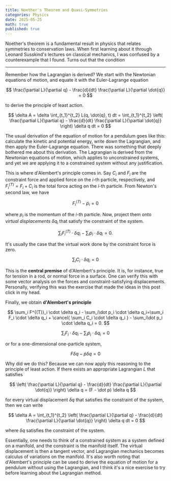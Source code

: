```yaml
---
title: Noether's Theorem and Quasi-Symmetries
categories: Physics
date: 2025-05-25
math: true
published: true
---
```


Noether's theorem is a fundamental result in physics that relates symmetries to conservation laws. When first learning about it through Leonard Susskind's lectures on classical mechanics, I was confused by a counterexample that I found. Turns out that the condition

***

Remember how the Lagrangian is derived? We start with the Newtonian equations of motion, and equate it with the Euler-Lagrange equation

$$ \frac{\partial L}{\partial q} - \frac{d}{dt} \frac{\partial L}{\partial \dot{q}} = 0 $$

to derive the principle of least action.

$$ \delta A =  \delta \int_{t_1}^{t_2} L(q, \dot{q}, t) dt = \int_{t_1}^{t_2} \left( \frac{\partial L}{\partial q} - \frac{d}{dt} \frac{\partial L}{\partial \dot{q}} \right) \delta q dt = 0 $$

The usual derivation of the equation of motion for a pendulum goes like this: calculate the kinetic and potential energy, write down the Lagrangian, and then apply the Euler-Lagrange equation. There was something that deeply bothered me about this derivation. The Lagrangian is derived from the Newtonian equations of motion, which applies to unconstrained systems, and yet we are applying it to a constrained system without any justification.

This is where d'Alembert's principle comes in. Say $C_i$ and $F_i$ are the constraint force and applied force on the $i$-th particle, respectively, and $F^{(T)}_i = F_i + C_i$ is the total force acting on the $i$-th particle. From Newton's second law, we have

$$ F^{(T)}_i - \dot p_i = 0 $$

where $p_i$ is the momentum of the $i$-th particle. Now, project them onto *virtual displacements* $\delta q_i$ that satisfy the constraint of the system.

$$ \sum_i F^{(T)}_i \cdot \delta q_i - \sum_i\dot p_i \cdot \delta q_i = 0. $$

It's usually the case that the virtual work done by the constraint force is zero.

$$ \sum_i C_i \cdot \delta q_i = 0 $$

This is the **central premise** of d'Alembert's principle. It is, for instance, true for tension in a rod, or normal force in a surface. One can verify this with some vector analysis on the forces and constraint-satisfying displacements. Personally, verifying this was the exercise that made the ideas in this post click in my head.

Finally, we obtain **d'Alembert's principle**

$$ \sum_i F^{(T)}_i \cdot \delta q_i - \sum_i\dot p_i \cdot \delta q_i=\sum_i F_i \cdot \delta q_i + \cancel{ \sum_i C_i \cdot \delta q_i } - \sum_i\dot p_i \cdot \delta q_i = 0. $$

$$\sum_i F_i \cdot \delta q_i - \sum_i\dot p_i \cdot \delta q_i = 0$$

or for a one-dimensional one-particle system,

$$ F \delta q - \dot p \delta q = 0 $$

Why did we do this? Because we can now apply this reasoning to the principle of least action. If there exists an appropriate Lagrangian $L$ that satisfies

$$ \left( \frac{\partial L}{\partial q} - \frac{d}{dt} \frac{\partial L}{\partial \dot{q}} \right) \delta q = (F - \dot p) \delta q $$

for every virtual displacement $\delta q$ that satisfies the constraint of the system, then we can write

$$ \delta A = \int_{t_1}^{t_2} \left( \frac{\partial L}{\partial q} - \frac{d}{dt} \frac{\partial L}{\partial \dot{q}} \right) \delta q dt = 0 $$

where $\delta q$ satisfies the constraint of the system.

Essentially, one needs to think of a constrained system as a system defined on a manifold, and the constraint is the manifold itself. The virtual displacement is then a tangent vector, and Lagrangian mechanics becomes calculus of variations on the manifold. It's also worth noting that d'Alembert's principle can be used to derive the equation of motion for a pendulum without using the Lagrangian, and I think it's a nice exercise to try before learning about the Lagrangian method.